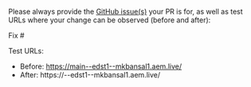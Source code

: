 Please always provide the [GitHub issue(s)](../issues) your PR is for, as well as test URLs where your change can be observed (before and after):

Fix #<gh-issue-id>

Test URLs:
- Before: https://main--edst1--mkbansal1.aem.live/
- After: https://<branch>--edst1--mkbansal1.aem.live/
